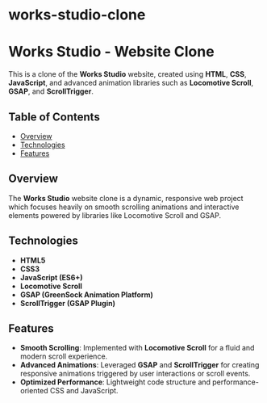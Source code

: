# works-studio-clone

# Works Studio - Website Clone

This is a clone of the **Works Studio** website, created using **HTML**, **CSS**, **JavaScript**, and advanced animation libraries such as **Locomotive Scroll**, **GSAP**, and **ScrollTrigger**.

## Table of Contents

- [Overview](#overview)
- [Technologies](#technologies)
- [Features](#features)


## Overview

The **Works Studio** website clone is a dynamic, responsive web project which focuses heavily on smooth scrolling animations and interactive elements powered by libraries like Locomotive Scroll and GSAP.

## Technologies

- **HTML5**
- **CSS3**
- **JavaScript (ES6+)**
- **Locomotive Scroll**
- **GSAP (GreenSock Animation Platform)**
- **ScrollTrigger (GSAP Plugin)**

## Features

- **Smooth Scrolling**: Implemented with **Locomotive Scroll** for a fluid and modern scroll experience.
- **Advanced Animations**: Leveraged **GSAP** and **ScrollTrigger** for creating responsive animations triggered by user interactions or scroll events.
- **Optimized Performance**: Lightweight code structure and performance-oriented CSS and JavaScript.

